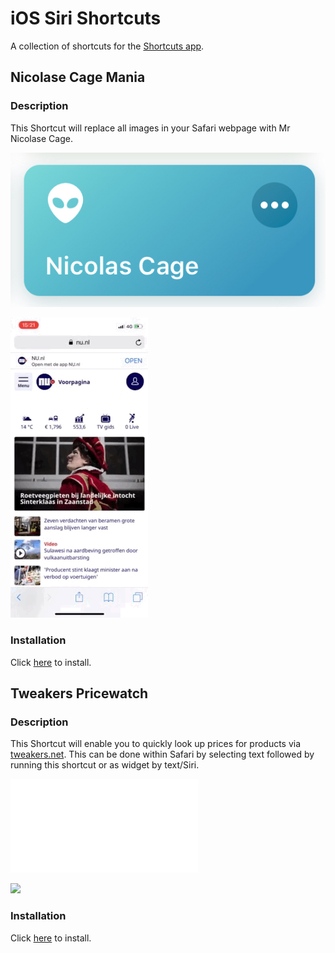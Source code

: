 # iOS Siri Shortcuts
A collection of shortcuts for the [Shortcuts app](https://itunes.apple.com/us/developer/apple/id642218247?mt=8).

## Nicolase Cage Mania
### Description
This Shortcut will replace all images in your Safari webpage with Mr Nicolase Cage.

![](nicolas.jpg)

![](nicolas.GIF)

### Installation
Click [here](Nicolas%20Cage.shortcut) to install.

## Tweakers Pricewatch
### Description
This Shortcut will enable you to quickly look up prices for products via [tweakers.net](https://tweakers.net/). This can be done within Safari by selecting text followed by running this shortcut or as widget by text/Siri.

![](images/pricewatch.IMG)

![](images/pricewatch.GIF)

### Installation
Click [here](Tweakers%20pricewatch.shortcut) to install.
